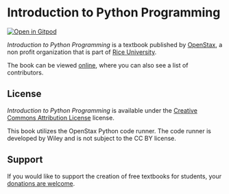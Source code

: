# Introduction to Python Programming

[![Open in Gitpod](https://gitpod.io/button/open-in-gitpod.svg)](https://gitpod.io/from-referrer/)

_Introduction to Python Programming_ is a textbook published by [OpenStax](https://openstax.org/), a non profit organization that is part of [Rice University](https://www.rice.edu/).

The book can be viewed [online](https://openstax.org/details/books/introduction-python-programming), where you can also see a list of contributors.

## License
_Introduction to Python Programming_ is available under the [Creative Commons Attribution License](./LICENSE) license. 

This book utilizes the OpenStax Python code runner. The code runner is developed by Wiley and is not subject to the CC BY license.

## Support
If you would like to support the creation of free textbooks for students, your [donations are welcome](https://riceconnect.rice.edu/donation/support-openstax-banner).
